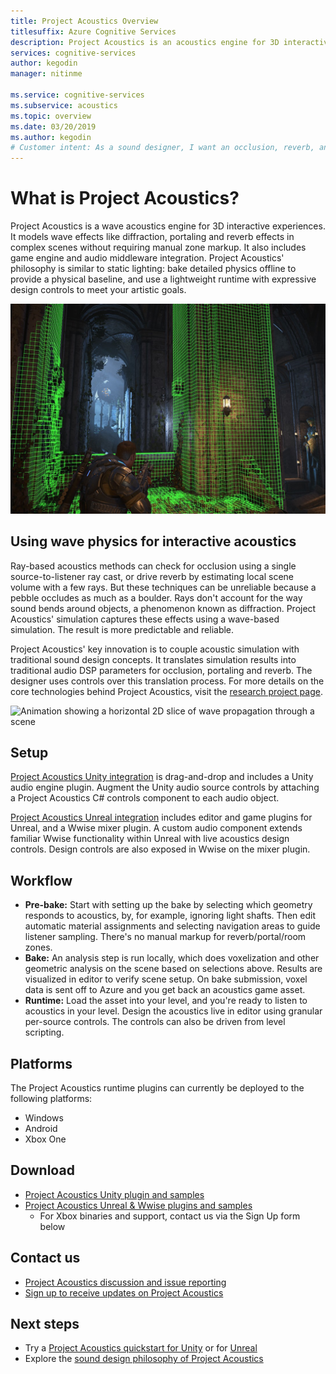 ```yaml
---
title: Project Acoustics Overview
titlesuffix: Azure Cognitive Services
description: Project Acoustics is an acoustics engine for 3D interactive experiences, integrating baked wave physics simulation with interactive design controls.
services: cognitive-services
author: kegodin
manager: nitinme

ms.service: cognitive-services
ms.subservice: acoustics
ms.topic: overview
ms.date: 03/20/2019
ms.author: kegodin
# Customer intent: As a sound designer, I want an occlusion, reverb, and portaling system to manage the mix and anchor sounds in a virtual world.
---
```


# What is Project Acoustics?
Project Acoustics is a wave acoustics engine for 3D interactive experiences. It models wave effects like diffraction, portaling and reverb effects in complex scenes without requiring manual zone markup. It also includes game engine and audio middleware integration. Project Acoustics' philosophy is similar to static lighting: bake detailed physics offline to provide a physical baseline, and use a lightweight runtime with expressive design controls to meet your artistic goals.

![Screenshot from Gears of War 4 showing acoustics voxels](media/gears-with-voxels.jpg)

## Using wave physics for interactive acoustics
Ray-based acoustics methods can check for occlusion using a single source-to-listener ray cast, or drive reverb by estimating local scene volume with a few rays. But these techniques can be unreliable because a pebble occludes as much as a boulder. Rays don't account for the way sound bends around objects, a phenomenon known as diffraction. Project Acoustics' simulation captures these effects using a wave-based simulation. The result is more predictable and reliable.

Project Acoustics' key innovation is to couple acoustic simulation with traditional sound design concepts. It translates simulation results into traditional audio DSP parameters for occlusion, portaling and reverb. The designer uses controls over this translation process. For more details on the core technologies behind Project Acoustics, visit the [research project page](https://www.microsoft.com/en-us/research/project/project-triton/).

![Animation showing a horizontal 2D slice of wave propagation through a scene](media/wave-simulation.gif)

## Setup
[Project Acoustics Unity integration](unity-integration.md) is drag-and-drop and includes a Unity audio engine plugin. Augment the Unity audio source controls by attaching a Project Acoustics C# controls component to each audio object.

[Project Acoustics Unreal integration](unreal-integration.md) includes editor and game plugins for Unreal, and a Wwise mixer plugin. A custom audio component extends familiar Wwise functionality within Unreal with live acoustics design controls. Design controls are also exposed in Wwise on the mixer plugin.

## Workflow
* **Pre-bake:** Start with setting up the bake by selecting which geometry responds to acoustics, by, for example, ignoring light shafts. Then edit automatic material assignments and selecting navigation areas to guide listener sampling. There's no manual markup for reverb/portal/room zones.
* **Bake:** An analysis step is run locally, which does voxelization and other geometric analysis on the scene based on selections above. Results are visualized in editor to verify scene setup. On bake submission, voxel data is sent off to Azure and you get back an acoustics game asset.
* **Runtime:** Load the asset into your level, and you're ready to listen to acoustics in your level. Design the acoustics live in editor using granular per-source controls. The controls can also be driven from level scripting.

## Platforms
The Project Acoustics runtime plugins can currently be deployed to the following platforms:
* Windows
* Android
* Xbox One

## Download
* [Project Acoustics Unity plugin and samples](https://www.microsoft.com/en-us/download/details.aspx?id=57346)
* [Project Acoustics Unreal & Wwise plugins and samples](https://www.microsoft.com/download/details.aspx?id=58090)
  * For Xbox binaries and support, contact us via the Sign Up form below

## Contact us
* [Project Acoustics discussion and issue reporting](https://github.com/microsoft/ProjectAcoustics/issues)
* [Sign up to receive updates on Project Acoustics](https://forms.office.com/Pages/ResponsePage.aspx?id=v4j5cvGGr0GRqy180BHbRwMoAEhDCLJNqtVIPwQN6rpUOFRZREJRR0NIQllDOTQ1U0JMNVc4OFNFSy4u)

## Next steps
* Try a [Project Acoustics quickstart for Unity](unity-quickstart.md) or for [Unreal](unreal-quickstart.md)
* Explore the [sound design philosophy of Project Acoustics](design-process.md)

